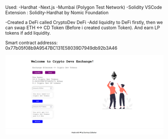 Used: -Hardhat -Next.js -Mumbai (Polygon Test Network) -Solidity 
      VSCode Extension : Solidity-Hardhat by Nomic Foundation


-Created a DeFi called CryptoDev DeFi
-Add liquidity to DeFi firstly, then we can swap ETH <-> CD Token (Before i created custom Token). And earn LP tokens if add liquidity.


Smart contract addresss: 0x77b05f08b9A9547BC131E58039D7949db92b3A46

![alt text](https://github.com/durmusgulbahar/DApps/blob/main/CryptoDev-DeFi/defi.png)
